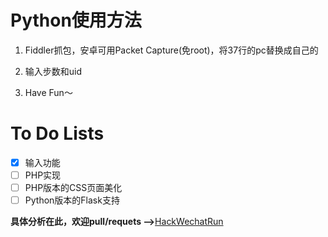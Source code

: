 # Python使用方法

1. Fiddler抓包，安卓可用Packet Capture(免root)，将37行的pc替换成自己的

2. 输入步数和uid

3. Have Fun～

# To Do Lists
- [x] 输入功能
- [ ] PHP实现
- [ ] PHP版本的CSS页面美化
- [ ] Python版本的Flask支持

**具体分析在此，欢迎pull/requets -->**[HackWechatRun](https://evilmass.cc/2017/03/30/HackWechatRun/)